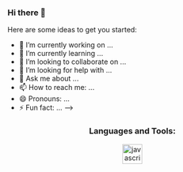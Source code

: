 ### Hi there 👋

Here are some ideas to get you started:

- 🔭 I’m currently working on ...
- 🌱 I’m currently learning ...
- 👯 I’m looking to collaborate on ...
- 🤔 I’m looking for help with ...
- 💬 Ask me about ...
- 📫 How to reach me: ...
- 😄 Pronouns: ...
- ⚡ Fun fact: ...
-->
<h3 align="center">Languages and Tools:</h3>
<p align="center">
<a href="https://www.javascript.com/" target="_blank">
<img src="https://upload.wikimedia.org/wikipedia/commons/6/6a/JavaScript-logo.png" alt="javascript" width="40" height="40"/> </a>

